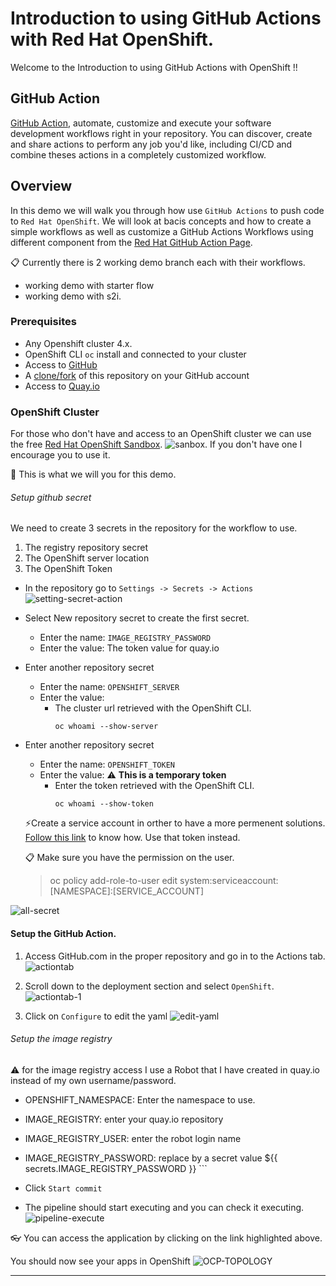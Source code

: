 # Introduction to using GitHub Actions with Red Hat OpenShift.

Welcome to the Introduction to using GitHub Actions with OpenShift !! 

## GitHub Action
[GitHub Action](https://github.com/features/actions), automate, customize and execute your software development workflows right in your repository. You can discover, create and share actions to perform any job you'd like, including CI/CD and combine theses actions in a completely customized workflow.


## Overview

In this demo we will walk you through how use `GitHub Actions` to push code to `Red Hat OpenShift`. We will look at bacis concepts and how to create a simple workflows as well as customize a GitHub Actions Workflows using different component from the [Red Hat GitHub Action Page](https://github.com/redhat-actions).

:clipboard: Currently there is 2 working demo branch each with their workflows.
* working demo with starter flow
* working demo with s2i.


### Prerequisites

* Any Openshift cluster 4.x.
* OpenShift CLI `oc` install and connected to your cluster
* Access to [GitHub](https://github.com)
* A [clone/fork](https://github.com/froberge/ocp-githubaction-demo) of this repository on your GitHub account
* Access to [Quay.io](https://quay.io/)


### OpenShift Cluster
For those who don't have and access to an OpenShift cluster we can use the free [Red Hat OpenShift Sandbox](https://developers.redhat.com/products/openshift/overview). 
![sanbox](docs/images/redhat-sandbox.png). If you don't have one I encourage you to use it. 

:raising_hand: This is what we will you for this demo. 


###### Setup github secret

We need to create 3 secrets in the repository for the workflow to use.

1. The registry repository secret
2. The OpenShift server location
3. The OpenShift Token

* In the repository go to `Settings -> Secrets -> Actions `
![setting-secret-action](docs/images/setting-secrets-actions.png)
* Select New repository secret to create the first secret.
    * Enter the name: `IMAGE_REGISTRY_PASSWORD`
    * Enter the value:  The token value for quay.io

* Enter another repository secret
    * Enter the name: `OPENSHIFT_SERVER`
    * Enter the value:
        * The cluster url retrieved with the OpenShift CLI.
            ```
            oc whoami --show-server
            ```
* Enter another repository secret
    * Enter the name: `OPENSHIFT_TOKEN`
    * Enter the value:  :warning: __This is a temporary token__
        * Enter the token retrieved with the OpenShift CLI.
            ```
            oc whoami --show-token
            ```
    :zap:Create a service account in orther to have a more permenent solutions. [Follow this link](https://github.com/redhat-actions/oc-login/wiki/Using-a-Service-Account-for-GitHub-Actions) to know how. Use that token instead.

    :clipboard: Make sure you have the permission on the user.
    >oc policy add-role-to-user edit system:serviceaccount:[NAMESPACE]:[SERVICE_ACCOUNT]

   
 ![all-secret](docs/images/all-secrets.png)
#### Setup the GitHub Action.

1. Access GitHub.com in the proper repository and go in to the Actions tab.
![actiontab](docs/images/actionTab.png)

1. Scroll down to the deployment section and select `OpenShift`. 
![actiontab-1](docs/images/actionTab-deployment.png)

1. Click on `Configure` to edit the yaml
![edit-yaml](docs/images/edit-simpleworkflow.png)


###### Setup the image registry
:warning: for the image registry access I use a Robot that I have created in quay.io instead of my own username/password.

* OPENSHIFT_NAMESPACE: Enter the namespace to use.
* IMAGE_REGISTRY: enter your quay.io repository
* IMAGE_REGISTRY_USER: enter the robot login name
* IMAGE_REGISTRY_PASSWORD: replace by a secret value ${{ secrets.IMAGE_REGISTRY_PASSWORD }} ```

* Click `Start commit`



* The pipeline should start executing and you can check it executing.
![pipeline-execute](docs/images/pipelie-execute.png)

:eyeglasses: You can access the application by clicking on the link highlighted above.

You should now see your apps in OpenShift
![OCP-TOPOLOGY](docs/images/openshift-topology.png)

---